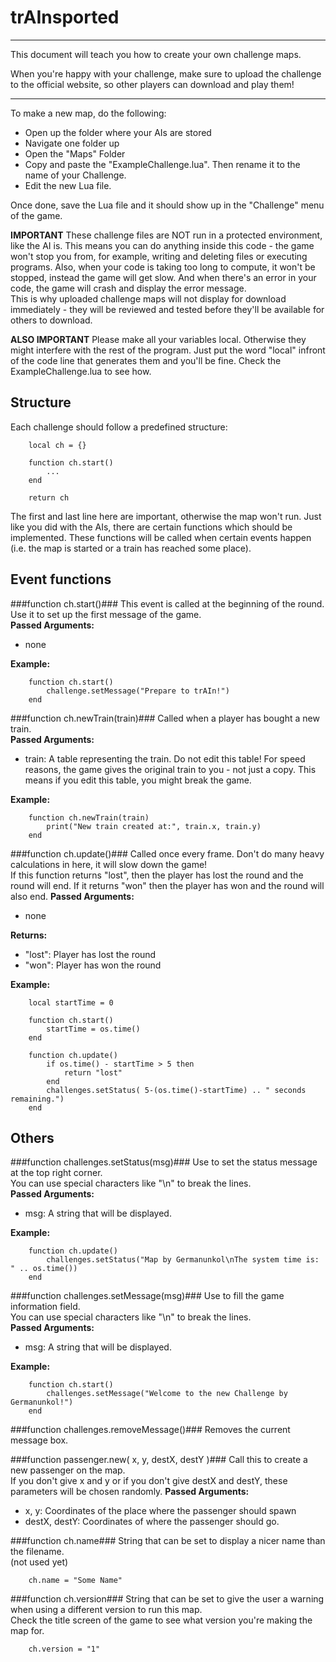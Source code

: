 **trAInsported**
=====================
- - - - - - - - - - -
This document will teach you how to create your own challenge maps.

When you're happy with your challenge, make sure to upload the challenge to the official website, so other players can download and play them!
- - - - - - - - - - -

To make a new map, do the following:
- Open up the folder where your AIs are stored
- Navigate one folder up
- Open the "Maps" Folder
- Copy and paste the "ExampleChallenge.lua". Then rename it to the name of your Challenge.
- Edit the new Lua file.

Once done, save the Lua file and it should show up in the "Challenge" menu of the game.

**IMPORTANT** These challenge files are NOT run in a protected environment, like the AI is. This means you can do anything inside this code - the game won't stop you from, for example, writing and deleting files or executing programs. Also, when your code is taking too long to compute, it won't be stopped, instead the game will get slow. And when there's an error in your code, the game will crash and display the error message.  
This is why uploaded challenge maps will not display for download immediately - they will be reviewed and tested before they'll be available for others to download.

**ALSO IMPORTANT** Please make all your variables local. Otherwise they might interfere with the rest of the program. Just put the word "local" infront of the code line that generates them and you'll be fine. Check the ExampleChallenge.lua to see how.

Structure
--------------------

Each challenge should follow a predefined structure:

		local ch = {}
		
		function ch.start()
			...
		end
		
		return ch

The first and last line here are important, otherwise the map won't run.
Just like you did with the AIs, there are certain functions which should be implemented. These functions will be called when certain events happen (i.e. the map is started or a train has reached some place).

Event functions
--------------------

###function ch.start()###
This event is called at the beginning of the round. Use it to set up the first message of the game.  
**Passed Arguments:**

- none

**Example:**

		function ch.start()
			challenge.setMessage("Prepare to trAIn!")
		end

###function ch.newTrain(train)###
Called when a player has bought a new train.  
**Passed Arguments:**

- train: A table representing the train. Do not edit this table! For speed reasons, the game gives the original train to you - not just a copy. This means if you edit this table, you might break the game.

**Example:**

		function ch.newTrain(train)
			print("New train created at:", train.x, train.y)
		end

###function ch.update()###
Called once every frame. Don't do many heavy calculations in here, it will slow down the game!  
If this function returns "lost", then the player has lost the round and the round will end. If it returns "won" then the player has won and the round will also end.
**Passed Arguments:**

- none

**Returns:**

- "lost": Player has lost the round
- "won": Player has won the round

**Example:**

		local startTime = 0

		function ch.start()
			startTime = os.time()
		end

		function ch.update()
			if os.time() - startTime > 5 then
				return "lost"
			end
			challenges.setStatus( 5-(os.time()-startTime) .. " seconds remaining.")
		end


Others
--------------------
###function challenges.setStatus(msg)###
Use to set the status message at the top right corner.  
You can use special characters like "\n" to break the lines.  
**Passed Arguments:**

- msg: A string that will be displayed.

**Example:**

		function ch.update()
			challenges.setStatus("Map by Germanunkol\nThe system time is: " .. os.time())
		end
		
###function challenges.setMessage(msg)###
Use to fill the game information field.  
You can use special characters like "\n" to break the lines.  
**Passed Arguments:**

- msg: A string that will be displayed.

**Example:**

		function ch.start()
			challenges.setMessage("Welcome to the new Challenge by Germanunkol!")
		end
		
###function challenges.removeMessage()###
Removes the current message box.  

###function passenger.new( x, y, destX, destY )###
Call this to create a new passenger on the map.  
If you don't give x and y or if you don't give destX and destY, these parameters will be chosen randomly.
**Passed Arguments:**

- x, y: Coordinates of the place where the passenger should spawn
- destX, destY: Coordinates of where the passenger should go.

###function ch.name###
String that can be set to display a nicer name than the filename.  
(not used yet)

		ch.name = "Some Name"

###function ch.version###
String that can be set to give the user a warning when using a different version to run this map.  
Check the title screen of the game to see what version you're making the map for.  

		ch.version = "1"

